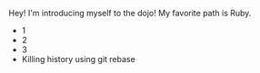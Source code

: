 Hey! I'm introducing myself to the dojo! My favorite path is Ruby.
* 1
* 2
* 3
* Killing history using git rebase
